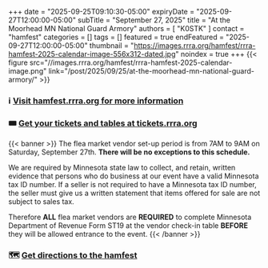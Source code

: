 +++
date = "2025-09-25T09:10:30-05:00"
expiryDate = "2025-09-27T12:00:00-05:00"
subTitle = "September 27, 2025"
title = "At the Moorhead MN National Guard Armory"
authors = [ "K0STK" ]
contact = "hamfest"
categories = []
tags = []
featured = true
endFeatured = "2025-09-27T12:00:00-05:00"
thumbnail = "https://images.rrra.org/hamfest/rrra-hamfest-2025-calendar-image-556x312-dated.jpg"
noindex = true
+++
{{< figure src="//images.rrra.org/hamfest/rrra-hamfest-2025-calendar-image.png" link="/post/2025/09/25/at-the-moorhead-mn-national-guard-armory/" >}}
<!--more-->

### :information_source: [Visit hamfest.rrra.org for more information][hamfest]

### :tickets: [Get your tickets and tables at tickets.rrra.org][tickets]

{{< banner >}}
The flea market vendor set-up period is from 7AM to 9AM on Saturday,
September 27th. **There will be no exceptions to this schedule.**

We are required by Minnesota state law to collect, and retain, written
evidence that persons who do business at our event have a valid
Minnesota tax ID number. If a seller is not required to have a Minnesota
tax ID number, the seller must give us a written statement that items
offered for sale are not subject to sales tax.

Therefore **ALL** flea market vendors are **REQUIRED** to complete Minnesota
Department of Revenue Form ST19 at the vendor check-in table **BEFORE** they
will be allowed entrance to the event.
{{< /banner >}}

### :world_map: [Get directions to the hamfest][map]

[hamfest]: https://hamfest.rrra.org
[tickets]: https://tickets.rrra.org
[map]: https://hamfest.rrra.org/map

